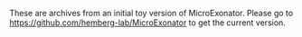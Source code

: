 These are archives from an initial toy version of MicroExonator. Please go to https://github.com/hemberg-lab/MicroExonator to get the current version.
